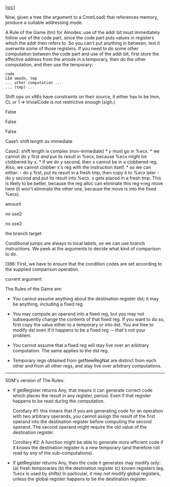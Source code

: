 [[src]](https://github.com/ghc/ghc/tree/master/compiler/nativeGen/X86/CodeGen.hs)

Now, given a tree (the argument to a CmmLoad) that references memory,
produce a suitable addressing mode.

A Rule of the Game (tm) for Amodes: use of the addr bit must
immediately follow use of the code part, since the code part puts
values in registers which the addr then refers to.  So you can't put
anything in between, lest it overwrite some of those registers.  If
you need to do some other computation between the code part and use of
the addr bit, first store the effective address from the amode in a
temporary, then do the other computation, and then use the temporary:

    code
    LEA amode, tmp
    ... other computation ...
    ... (tmp) ...


 Shift ops on x86s have constraints on their source, it
           either has to be Imm, CL or 1
            => trivialCode is not restrictive enough (sigh.)
        

False

False

False

 Case1: shift length as immediate 

 Case2: shift length is complex (non-immediate)
      * y must go in %ecx.
      * we cannot do y first *and* put its result in %ecx, because
        %ecx might be clobbered by x.
      * if we do y second, then x cannot be
        in a clobbered reg.  Also, we cannot clobber x's reg
        with the instruction itself.
      * so we can either:
        - do y first, put its result in a fresh tmp, then copy it to %ecx later
        - do y second and put its result into %ecx.  x gets placed in a fresh
          tmp.  This is likely to be better, because the reg alloc can
          eliminate this reg->reg move here (it won't eliminate the other one,
          because the move is into the fixed %ecx).
    

amount

no sse2

no sse2

the branch target


Conditional jumps are always to local labels, so we can use branch
instructions.  We peek at the arguments to decide what kind of
comparison to do.

I386: First, we have to ensure that the condition
codes are set according to the supplied comparison operation.


current argument


The Rules of the Game are:

* You cannot assume anything about the destination register dst;
  it may be anything, including a fixed reg.

* You may compute an operand into a fixed reg, but you may not
  subsequently change the contents of that fixed reg.  If you
  want to do so, first copy the value either to a temporary
  or into dst.  You are free to modify dst even if it happens
  to be a fixed reg -- that's not your problem.

* You cannot assume that a fixed reg will stay live over an
  arbitrary computation.  The same applies to the dst reg.

* Temporary regs obtained from getNewRegNat are distinct from
  each other and from all other regs, and stay live over
  arbitrary computations.

--------------------

SDM's version of The Rules:

* If getRegister returns Any, that means it can generate correct
  code which places the result in any register, period.  Even if that
  register happens to be read during the computation.

  Corollary #1: this means that if you are generating code for an
  operation with two arbitrary operands, you cannot assign the result
  of the first operand into the destination register before computing
  the second operand.  The second operand might require the old value
  of the destination register.

  Corollary #2: A function might be able to generate more efficient
  code if it knows the destination register is a new temporary (and
  therefore not read by any of the sub-computations).

* If getRegister returns Any, then the code it generates may modify only:
        (a) fresh temporaries
        (b) the destination register
        (c) known registers (eg. %ecx is used by shifts)
  In particular, it may *not* modify global registers, unless the global
  register happens to be the destination register.
